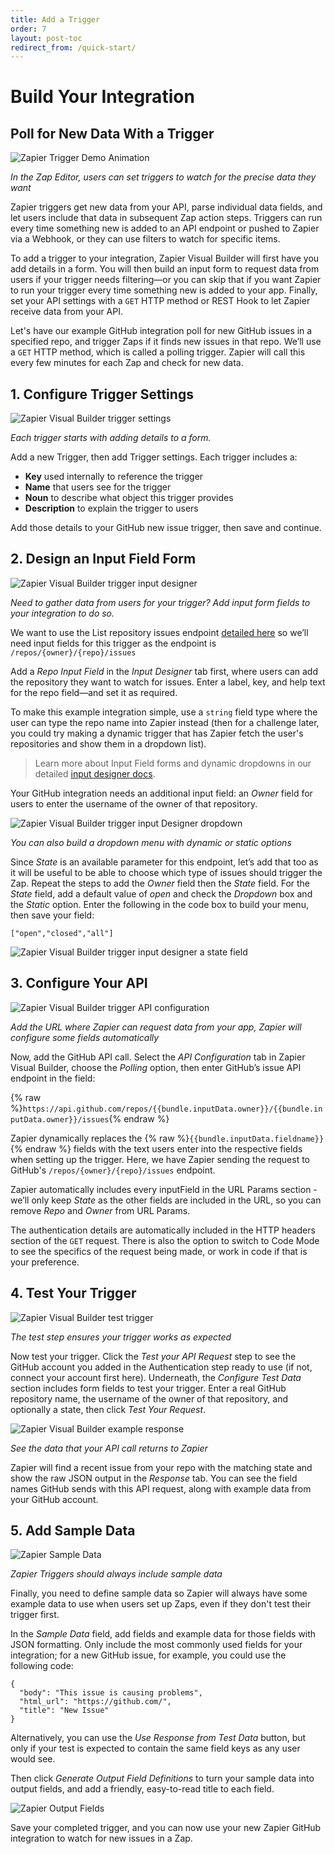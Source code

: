 ```yaml
---
title: Add a Trigger
order: 7
layout: post-toc
redirect_from: /quick-start/
---
```


# Build Your Integration

## Poll for New Data With a Trigger

![Zapier Trigger Demo Animation](https://cdn.zappy.app/ce3ad77e27df60694a6b9af4f1283c25.gif)

_In the Zap Editor, users can set triggers to watch for the precise data they want_

Zapier triggers get new data from your API, parse individual data fields, and let users include that data in subsequent Zap action steps. Triggers can run every time something new is added to an API endpoint or pushed to Zapier via a Webhook, or they can use filters to watch for specific items.

To add a trigger to your integration, Zapier Visual Builder will first have you add details in a form. You will then build an input form to request data from users if your trigger needs filtering—or you can skip that if you want Zapier to run your trigger every time something new is added to your app. Finally, set your API settings with a `GET` HTTP method or REST Hook to let Zapier receive data from your API.

Let's have our example GitHub integration poll for new GitHub issues in a specified repo, and trigger Zaps if it finds new issues in that repo. We’ll use a `GET` HTTP method, which is called a polling trigger. Zapier will call this every few minutes for each Zap and check for new data.

## 1. Configure Trigger Settings

![Zapier Visual Builder trigger settings](https://cdn.zappy.app/1acb400e936c56c2c021d3bc38af5790.png)

_Each trigger starts with adding details to a form._

Add a new Trigger, then add Trigger settings. Each trigger includes a:

- **Key** used internally to reference the trigger
- **Name** that users see for the trigger
- **Noun** to describe what object this trigger provides
- **Description** to explain the trigger to users

Add those details to your GitHub new issue trigger, then save and continue.

## 2. Design an Input Field Form

![Zapier Visual Builder trigger input designer](https://cdn.zappy.app/a3e8a454ede58f6f69abc88edc277256.png)

_Need to gather data from users for your trigger? Add input form fields to your integration to do so._

We want to use the List repository issues endpoint [detailed here](https://docs.github.com/en/rest/issues/issues?apiVersion=2022-11-28#list-repository-issues) so we’ll need input fields for this trigger as the endpoint is `/repos/{owner}/{repo}/issues`

Add a _Repo Input Field_ in the _Input Designer_ tab first, where users can add the repository they want to watch for issues. Enter a label, key, and help text for the repo field—and set it as required.

To make this example integration simple, use a `string` field type where the user can type the repo name into Zapier instead (then for a challenge later, you could try making a dynamic trigger that has Zapier fetch the user's repositories and show them in a dropdown list).

> Learn more about Input Field forms and dynamic dropdowns in our detailed [input designer docs](https://platform.zapier.com/docs/input-designer).

Your GitHub integration needs an additional input field: an _Owner_ field for users to enter the username of the owner of that repository.

![Zapier Visual Builder trigger input Designer dropdown](https://cdn.zappy.app/003a44b3652726572d3ff5d31a137c88.png)

_You can also build a dropdown menu with dynamic or static options_

Since _State_ is an available parameter for this endpoint, let’s add that too as it will be useful to be able to choose which type of issues should trigger the Zap. Repeat the steps to add the _Owner_ field then the _State_ field. For the _State_ field, add a default value of _open_ and check the _Dropdown_ box and the _Static_ option. Enter the following in the code box to build your menu, then save your field:

`["open","closed","all"]`

![Zapier Visual Builder trigger input designer a state field](https://cdn.zappy.app/1446ddb567eef0941310f2ac77a05e97.png)

## 3. Configure Your API

![Zapier Visual Builder trigger API configuration](https://cdn.zappy.app/07662723850787806694485fa09440d4.png)

_Add the URL where Zapier can request data from your app, Zapier will configure some fields automatically_

Now, add the GitHub API call. Select the _API Configuration_ tab in Zapier Visual Builder, choose the _Polling_ option, then enter GitHub’s issue API endpoint in the field:

{% raw %}`https://api.github.com/repos/{{bundle.inputData.owner}}/{{bundle.inputData.owner}}/issues`{% endraw %}

Zapier dynamically replaces the {% raw %}`{{bundle.inputData.fieldname}}`{% endraw %} fields with the text users enter into the respective fields when setting up the trigger. Here, we have Zapier sending the request to GitHub's `/repos/{owner}/{repo}/issues` endpoint.

Zapier automatically includes every inputField in the URL Params section - we’ll only keep _State_ as the other fields are included in the URL, so you can remove _Repo_ and _Owner_ from URL Params.

The authentication details are automatically included in the HTTP headers section of the `GET` request. 
There is also the option to switch to Code Mode to see the specifics of the request being made, or work in code if that is your preference. 

## 4. Test Your Trigger

![Zapier Visual Builder test trigger](https://cdn.zappy.app/5b80de656d9003107c8b12ff753558fc.png)

_The test step ensures your trigger works as expected_

Now test your trigger. Click the *Test your API Request* step to see the GitHub account you added in the Authentication step ready to use (if not, connect your account first here). Underneath, the _Configure Test Data_ section includes form fields to test your trigger. Enter a real GitHub repository name, the username of the owner of that repository, and optionally a state, then click *Test Your Request*.

![Zapier Visual Builder example response](https://cdn.zappy.app/5ab721f6e4b5de01e90080c95dffd24f.png)

_See the data that your API call returns to Zapier_

Zapier will find a recent issue from your repo with the matching state and show the raw JSON output in the _Response_ tab. You can see the field names GitHub sends with this API request, along with example data from your GitHub account.

## 5. Add Sample Data

![Zapier Sample Data](https://cdn.zappy.app/6d4f18f174ec438afd6de91fea14ddb9.png)

_Zapier Triggers should always include sample data_

Finally, you need to define sample data so Zapier will always have some example data to use when users set up Zaps, even if they don't test their trigger first.

In the _Sample Data_ field, add fields and example data for those fields with JSON formatting. Only include the most commonly used fields for your integration; for a new GitHub issue, for example, you could use the following code:

	{
	  "body": "This issue is causing problems",
	  "html_url": "https://github.com/",
	  "title": "New Issue"
	}

Alternatively, you can use the _Use Response from Test Data_ button, but only if your test is expected to contain the same field keys as any user would see.

Then click _Generate Output Field Definitions_ to turn your sample data into output fields, and add a friendly, easy-to-read title to each field.

![Zapier Output Fields](https://cdn.zappy.app/b6f4759016281ee787d2a63faf5f2536.png) 

Save your completed trigger, and you can now use your new Zapier GitHub integration to watch for new issues in a Zap.
